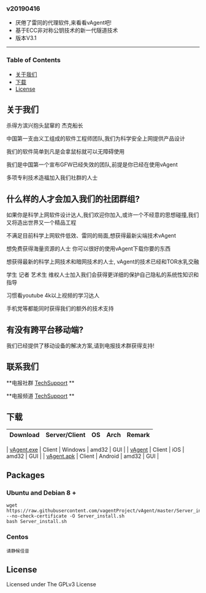 
### v20190416

* 厌倦了雷同的代理软件,来看看vAgent吧!
* 基于ECC非对称公钥技术的新一代隧道技术
* 版本V3.1

---

### Table of Contents

* [关于我们](#关于我们)
* [下载](#下载)
* [License](#license)

## 关于我们

杀得方滨兴抱头鼠窜的 杰克船长<br/>

中国第一支由义工组成的软件工程师团队,我们为科学安全上网提供产品设计<br/>

我们的软件简单到凡是会拿鼠标就可以无障碍使用<br/>

我们是中国第一个宣布GFW已经失效的团队,前提是你已经在使用vAgent<br/>

多项专利技术造福加入我们社群的人士<br/>

## 什么样的人才会加入我们的社团群组?

如果你是科学上网软件设计达人,我们欢迎你加入,或许一个不经意的思想碰撞,我们又将造出世界又一个精品工程<br/>

不满足目前科学上网软件低效、雷同的局面,想获得最新尖端技术vAgent<br/>

想免费获得海量资源的人士 你可以很好的使用vAgent下载你要的东西<br/>

想获得最新的科学上网技术和暗网技术的人士, vAgent的技术已经和TOR水乳交融<br/>

学生 记者 艺术生 维权人士加入我们会获得更详细的保护自己隐私的系统性知识和指导<br/>

习惯看youtube 4k以上视频的学习达人<br/>

手机党等都能同时获得我们的额外的技术支持<br/>

## 有没有跨平台移动端?

我们已经提供了移动设备的解决方案,请到电报技术群获得支持!

## 联系我们
**电报社群 [TechSupport](https://t.me/crossgreatfirewall) **<br/>

**电报频道 [TechSupport](https://t.me/everythingjustbegin) **<br/>

## 下载

| Download | Server/Client | OS | Arch | Remark |
| --- | --- | --- | --- | --- |

| [vAgent.exe](https://github.com/vagentProject/vAgent/releases/download/v3.0/vagent3.1.2.zip) | Client | Windows | amd32 | GUI |
| [vAgent]() | Client | iOS | amd32 | GUI |
| [vAgent.apk]() | Client | Android | amd32 | GUI |



## Packages

### Ubuntu and Debian 8 +

```
wget  https://raw.githubusercontent.com/vagentProject/vAgent/master/Server_install.sh --no-check-certificate -O Server_install.sh
bash Server_install.sh
```

### Centos

```
请静候佳音
```



## License

Licensed under The GPLv3 License
